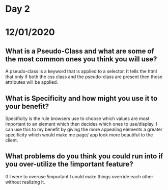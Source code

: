 # Day 2
# __12/01/2020__

## What is a Pseudo-Class and what are some of the most common ones you think you will use?
A pseudo-class is a keyword that is applied to a selector. It tells the html that only if both the css class and the pseudo-class are present then those attributes will be applied. 

## What is Specificity and how might you use it to your benefit?
Specificity is the rule browsers use to choose which values are most important to an element which then decides which ones to use/display. I can use this to my benefit by giving the more appealing elements a greater specificity which would make me page/ app look more beautiful to the client. 

## What problems do you think you could run into if you over-utilize the !important feature?
If I were to overuse !important I could make things override each other without realizing it. 